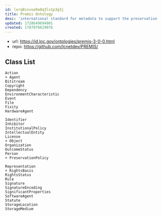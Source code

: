 ```yaml
---
id: lxrq8isvua9a8q3lv1p3g3j
title: Premis Ontology
desc: 'international standard for metadata to support the preservation of digital objects and ensure their long-term usability.'
updated: 1728649694901
created: 1707076629976
---
```


- url: https://id.loc.gov/ontologies/premis-3-0-0.html
- repo: https://github.com/lcnetdev/PREMIS/

## Class List


    Action     
    + Agent     
    Bitstream     
    Copyright     
    Dependency     
    EnvironmentCharacteristic     
    Event     
    File     
    Fixity     
    HardwareAgent     

    Identifier     
    Inhibitor     
    InstitutionalPolicy     
    IntellectualEntity     
    License     
    + Object     
    Organization     
    OutcomeStatus     
    Person     
    + PreservationPolicy     

    Representation     
    + RightsBasis     
    RightsStatus     
    Rule     
    Signature     
    SignatureEncoding     
    SignificantProperties     
    SoftwareAgent     
    Statute     
    StorageLocation     
    StorageMedium